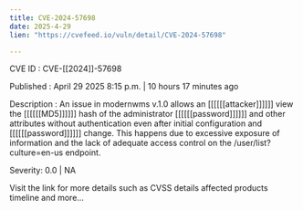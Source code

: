 ```yaml
---
title: CVE-2024-57698
date: 2025-4-29
lien: "https://cvefeed.io/vuln/detail/CVE-2024-57698"

---
```


CVE ID : CVE-[[2024]]-57698

Published :  April 29
2025
8:15 p.m. | 10 hours
17 minutes ago

Description : An issue in modernwms v.1.0 allows an [[[[[[attacker]]]]]] view the [[[[[[MD5]]]]]] hash of the administrator [[[[[[password]]]]]] and other attributes without authentication
even after initial configuration and [[[[[[password]]]]]] change. This happens due to excessive exposure of information and the lack of adequate access control on the /user/list?culture=en-us endpoint.

Severity: 0.0 | NA

Visit the link for more details
such as CVSS details
affected products
timeline
and more...
